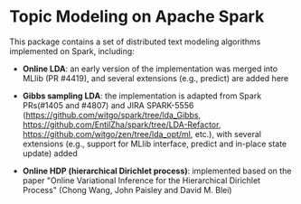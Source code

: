 # Topic Modeling on Apache Spark
This package contains a set of distributed text modeling algorithms implemented on Spark, including:

- **Online LDA**: an early version of the implementation was merged into MLlib (PR #4419), and several extensions (e.g., predict) are added here

- **Gibbs sampling LDA**: the implementation is adapted from Spark PRs(#1405 and #4807) and JIRA SPARK-5556 (https://github.com/witgo/spark/tree/lda_Gibbs, https://github.com/EntilZha/spark/tree/LDA-Refactor, https://github.com/witgo/zen/tree/lda_opt/ml, etc.), with several extensions (e.g., support for MLlib interface, predict and in-place state update) added

- **Online HDP (hierarchical Dirichlet process)**: implemented based on the paper "Online Variational Inference for the Hierarchical Dirichlet Process" (Chong Wang, John Paisley and David M. Blei)
